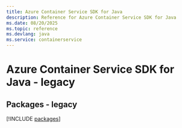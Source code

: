 ```yaml
---
title: Azure Container Service SDK for Java
description: Reference for Azure Container Service SDK for Java
ms.date: 08/20/2025
ms.topic: reference
ms.devlang: java
ms.service: containerservice
---
```

# Azure Container Service SDK for Java - legacy
## Packages - legacy
[!INCLUDE [packages](container-service-index.md)]